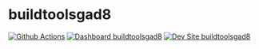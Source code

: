 # buildtoolsgad8

[![Github Actions](https://github.com/kporras07/buildtoolsgad8/actions/workflows/build_deploy_and_test.yml/badge.svg)](https://github.com/kporras07/buildtoolsgad8/actions/workflows/build_deploy_and_test.yml)
[![Dashboard buildtoolsgad8](https://img.shields.io/badge/dashboard-buildtoolsgad8-yellow.svg)](https://dashboard.pantheon.io/sites/25a8602e-2297-48cf-9c9d-24a3c1f3d1e6#dev/code)
[![Dev Site buildtoolsgad8](https://img.shields.io/badge/site-buildtoolsgad8-blue.svg)](http://dev-buildtoolsgad8.pantheonsite.io/)
